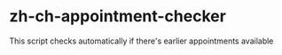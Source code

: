 # zh-ch-appointment-checker
This script checks automatically if there's earlier appointments available
